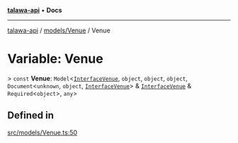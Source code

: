 [**talawa-api**](../../../README.md) • **Docs**

***

[talawa-api](../../../modules.md) / [models/Venue](../README.md) / Venue

# Variable: Venue

\> `const` **Venue**: `Model`\<[`InterfaceVenue`](../interfaces/InterfaceVenue.md), `object`, `object`, `object`, `Document`\<`unknown`, `object`, [`InterfaceVenue`](../interfaces/InterfaceVenue.md)\> & [`InterfaceVenue`](../interfaces/InterfaceVenue.md) & `Required`\<`object`\>, `any`\>

## Defined in

[src/models/Venue.ts:50](https://github.com/PalisadoesFoundation/talawa-api/blob/7fc9f13527dc6ead651f268e58527dcc279b95bc/src/models/Venue.ts#L50)
